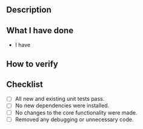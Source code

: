 ## Description


## What I have done
- I have

## How to verify

## Checklist

- [ ] All new and existing unit tests pass.
- [ ] No new dependencies were installed.
- [ ] No changes to the core functionality were made.
- [ ] Removed any debugging or unnecessary code.
